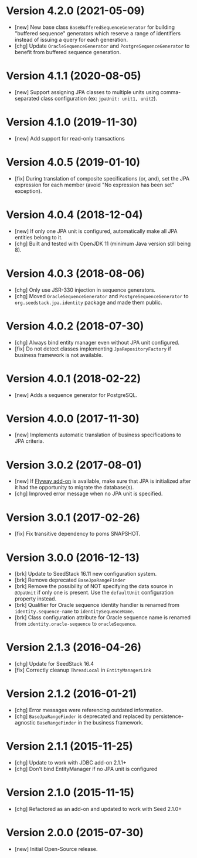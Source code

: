 # Version 4.2.0 (2021-05-09)

* [new] New base class `BaseBufferedSequenceGenerator` for building "buffered sequence" generators which reserve a range of identifiers instead of issuing a query for each generation.
* [chg] Update `OracleSequenceGenerator` and `PostgreSequenceGenerator` to benefit from buffered sequence generation.

# Version 4.1.1 (2020-08-05)

* [new] Support assigning JPA classes to multiple units using comma-separated class configuration (ex: `jpaUnit: unit1, unit2`).

# Version 4.1.0 (2019-11-30)

* [new] Add support for read-only transactions

# Version 4.0.5 (2019-01-10)

* [fix] During translation of composite specifications (or, and), set the JPA expression for each member (avoid "No expression has been set" exception).  

# Version 4.0.4 (2018-12-04)

* [new] If only one JPA unit is configured, automatically make all JPA entities belong to it. 
* [chg] Built and tested with OpenJDK 11 (minimum Java version still being 8).

# Version 4.0.3 (2018-08-06)

* [chg] Only use JSR-330 injection in sequence generators.
* [chg] Moved `OracleSequenceGenerator` and `PostgreSequenceGenerator` to `org.seedstack.jpa.identity` package and made them public. 

# Version 4.0.2 (2018-07-30)

* [chg] Always bind entity manager even without JPA unit configured.
* [fix] Do not detect classes implementing `JpaRepositoryFactory` if business framework is not available.

# Version 4.0.1 (2018-02-22)

* [new] Adds a sequence generator for PostgreSQL.

# Version 4.0.0 (2017-11-30)

* [new] Implements automatic translation of business specifications to JPA criteria. 

# Version 3.0.2 (2017-08-01)

* [new] If [Flyway add-on](http://seedstack.org/addons/flyway) is available, make sure that JPA is initialized after it had the opportunity to migrate the database(s).
* [chg] Improved error message when no JPA unit is specified.

# Version 3.0.1 (2017-02-26)

* [fix] Fix transitive dependency to poms SNAPSHOT.

# Version 3.0.0 (2016-12-13)

* [brk] Update to SeedStack 16.11 new configuration system.
* [brk] Remove deprecated `BaseJpaRangeFinder`
* [brk] Remove the possibility of NOT specifying the data source in `@JpaUnit` if only one is present. Use the `defaultUnit` configuration property instead.
* [brk] Qualifier for Oracle sequence identity handler is renamed from `identity.sequence-name` to `identitySequenceName`.
* [brk] Class configuration attribute for Oracle sequence name is renamed from `identity.oracle-sequence` to `oracleSequence`.

# Version 2.1.3 (2016-04-26)

* [chg] Update for SeedStack 16.4
* [fix] Correctly cleanup `ThreadLocal` in `EntityManagerLink`

# Version 2.1.2 (2016-01-21)

* [chg] Error messages were referencing outdated information.
* [chg] `BaseJpaRangeFinder` is deprecated and replaced by persistence-agnostic `BaseRangeFinder` in the business framework.

# Version 2.1.1 (2015-11-25)

* [chg] Update to work with JDBC add-on 2.1.1+
* [chg] Don't bind EntityManager if no JPA unit is configured

# Version 2.1.0 (2015-11-15)

* [chg] Refactored as an add-on and updated to work with Seed 2.1.0+

# Version 2.0.0 (2015-07-30)

* [new] Initial Open-Source release.
